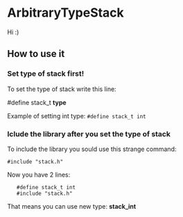 # ArbitraryTypeStack
  Hi :)
  ## How to use it

  ### Set type of stack first!

   To set the type of stack write this line:

   #define stack_t **type**
    
   Example of setting int type:
   ```#define stack_t int```

  ### Iclude the library after you set the type of stack

   To include the library you sould use this strange command:

   ```#include "stack.h"```
   
   Now you have 2 lines:
   ```
      #define stack_t int
      #include "stack.h"
   ```
      
   That means you can use new type: **stack_int**
   
   
   
    
